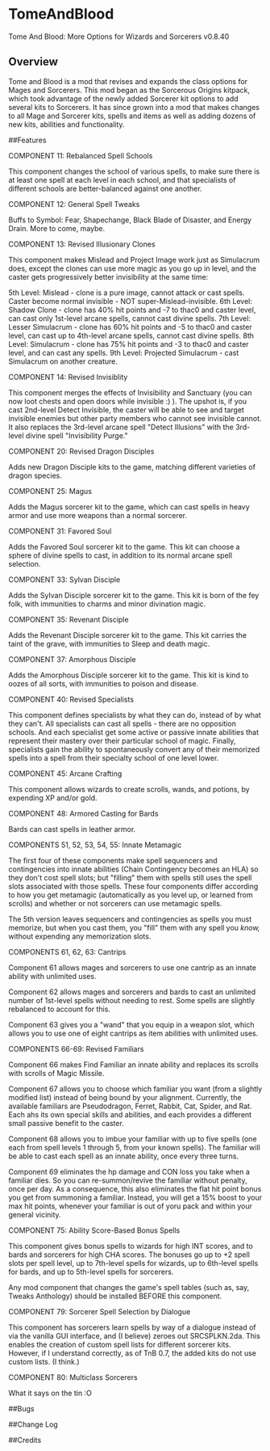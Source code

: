 # TomeAndBlood

Tome And Blood: More Options for Wizards and Sorcerers v0.8.40

## Overview

Tome and Blood is a mod that revises and expands the class options for Mages and Sorcerers. This mod began as the Sorcerous Origins kitpack, which took advantage of the newly added Sorcerer kit options to add several kits to Sorcerers. It has since grown into a mod that makes changes to all Mage and Sorcerer kits, spells and items as well as adding dozens of new kits, abilities and functionality. 
 
##Features

COMPONENT 11: Rebalanced Spell Schools

This component changes the school of various spells, to make sure there is at least one spell at each level in each school, and that specialists of different schools are better-balanced against one another.

COMPONENT 12: General Spell Tweaks

Buffs to Symbol: Fear, Shapechange, Black Blade of Disaster, and Energy Drain.  More to come, maybe.

COMPONENT 13: Revised Illusionary Clones

This component makes Mislead and Project Image work just as Simulacrum does, except the clones can use more magic as you go up in level, and the caster gets progressively better invisibility at the same time:

5th Level: Mislead - clone is a pure image, cannot attack or cast spells. Caster become normal invisible - NOT super-Mislead-invisible.
6th Level: Shadow Clone - clone has 40% hit points and -7 to thac0 and caster level, can cast only 1st-level arcane spells, cannot cast divine spells.
7th Level: Lesser Simulacrum - clone has 60% hit points and -5 to thac0 and caster level, can cast up to 4th-level arcane spells, cannot cast divine spells.
8th Level: Simulacrum - clone has 75% hit points and -3 to thac0 and caster level, and can cast any spells.
9th Level: Projected Simulacrum - cast Simulacrum on another creature.

COMPONENT 14: Revised Invisiblity

This component merges the effects of Invisibility and Sanctuary (you can now loot chests and open doors while invisible :) ).  The upshot is, if you cast 2nd-level Detect Invisible, the caster will be able to see and target invisible enemies but other party members who cannot see invisible cannot.  It also replaces the 3rd-level arcane spell "Detect Illusions" with the 3rd-level divine spell "Invisibility Purge."

COMPONENT 20: Revised Dragon Disciples

Adds new Dragon Disciple kits to the game, matching different varieties of dragon species.

COMPONENT 25: Magus

Adds the Magus sorcerer kit to the game, which can cast spells in heavy armor and use more weapons than a normal sorcerer.

COMPONENT 31: Favored Soul

Adds the Favored Soul sorcerer kit to the game.  This kit can choose a sphere of divine spells to cast, in addition to its normal arcane spell selection.

COMPONENT 33: Sylvan Disciple

Adds the Sylvan Disciple sorcerer kit to the game.  This kit is born of the fey folk, with immunities to charms and minor divination magic.

COMPONENT 35: Revenant Disciple

Adds the Revenant Disciple sorcerer kit to the game.  This kit carries the taint of the grave, with immunities to Sleep and death magic.

COMPONENT 37: Amorphous Disciple

Adds the Amorphous Disciple sorcerer kit to the game.  This kit is kind to oozes of all sorts, with immunities to poison and disease.

COMPONENT 40: Revised Specialists

This component defines specialists by what they can do, instead of by what they can't.  All specialists can cast all spells - there are no opposition schools.  And each specialist get some active or passive innate abilities that represent their mastery over their particular school of magic.  Finally, specialists gain the ability to spontaneously convert any of their memorized spells into a spell from their specialty school of one level lower.

COMPONENT 45: Arcane Crafting

This component allows wizards to create scrolls, wands, and potions, by expending XP and/or gold.

COMPONENT 48: Armored Casting for Bards

Bards can cast spells in leather armor.

COMPONENTS 51, 52, 53, 54, 55: Innate Metamagic

The first four of these components make spell sequencers and contingencies into innate abilities (Chain Contingency becomes an HLA) so they don't cost spell slots; but "filling" them with spells still uses the spell slots associated with those spells.  These four components differ according to how you get metamagic (automatically as you level up, or learned from scrolls) and whether or not sorcerers can use metamagic spells.

The 5th version leaves sequencers and contingencies as spells you must memorize, but when you cast them, you "fill" them with any spell you *know,* without expending any memorization slots. 

COMPONENTS 61, 62, 63: Cantrips

Component 61 allows mages and sorcerers to use one cantrip as an innate ability with unlimited uses.

Component 62 allows mages and sorcerers and bards to cast an unlimited number of 1st-level spells without needing to rest.  Some spells are slightly rebalanced to account for this.

Component 63 gives you a "wand" that you equip in a weapon slot, which allows you to use one of eight cantrips as item abilities with unlimited uses.

COMPONENTS 66-69: Revised Familiars

Component 66 makes Find Familiar an innate ability and replaces its scrolls with scrolls of Magic Missile.

Component 67 allows you to choose which familiar you want (from a slightly modified list) instead of being bound by your alignment.  Currently, the available familiars are Pseudodragon, Ferret, Rabbit, Cat, Spider, and Rat.  Each ahs its own special skills and abilities, and each provides a different small passive benefit to the caster.

Component 68 allows you to imbue your familiar with up to five spells (one each from spell levels 1 through 5, from your known spells).  The familiar will be able to cast each spell as an innate ability, once every three turns.

Component 69 eliminates the hp damage and CON loss you take when a familiar dies.  So you can re-summon/revive the familiar without penalty, once per day.  As a consequence, this also eliminates the flat hit point bonus you get from summoning a familiar.  Instead, you will get a 15% boost to your max hit points, whenever your familiar is out of yoru pack and within your general vicinity.

COMPONENT 75: Ability Score-Based Bonus Spells

This component gives bonus spells to wizards for high INT scores, and to bards and sorcerers for high CHA scores.  The bonuses go up to +2 spell slots per spell level, up to 7th-level spells for wizards, up to 6th-level spells for bards, and up to 5th-level spells for sorcerers.

Any mod component that changes the game's spell tables (such as, say, Tweaks Anthology) should be installed BEFORE this component.

COMPONENT 79: Sorcerer Spell Selection by Dialogue

This component has sorcerers learn spells by way of a dialogue instead of via the vanilla GUI interface, and (I believe) zeroes out SRCSPLKN.2da.  This enables the creation of custom spell lists for different sorcerer kits.  However, if I understand correctly, as of TnB 0.7, the added kits do not use custom lists.  (I think.)  

COMPONENT 80: Multiclass Sorcerers

What it says on the tin :O

##Bugs 

##Change Log 

##Credits

